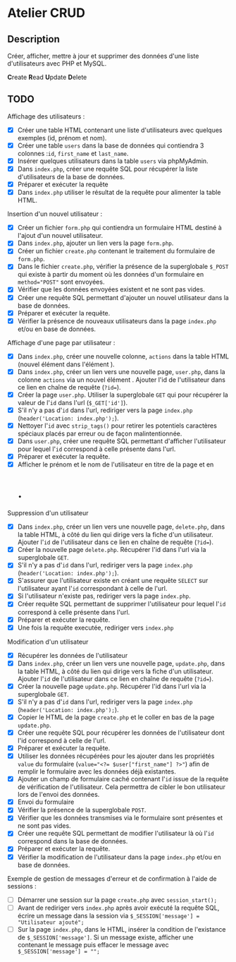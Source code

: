 # Atelier CRUD

## Description

Créer, afficher, mettre à jour et supprimer des données d'une liste d'utilisateurs avec PHP et MySQL.

**C**reate
**R**ead
**U**pdate
**D**elete

## TODO

Affichage des utilisateurs :

- [x] Créer une table HTML contenant une liste d'utilisateurs avec quelques exemples (id, prénom et nom).
- [x] Créer une table `users` dans la base de données qui contiendra 3 colonnes :`id`, `first_name` et `last_name`.
- [x] Insérer quelques utilisateurs dans la table `users` via phpMyAdmin.
- [x] Dans `index.php`, créer une requête SQL pour récupérer la liste d'utilisateurs de la base de données.
- [x] Préparer et exécuter la requête
- [x] Dans `index.php` utiliser le résultat de la requête pour alimenter la table HTML.

Insertion d'un nouvel utilisateur :

- [x] Créer un fichier `form.php` qui contiendra un formulaire HTML destiné à l'ajout d'un nouvel utilisateur.
- [x] Dans `index.php`, ajouter un lien vers la page `form.php`.
- [x] Créer un fichier `create.php` contenant le traitement du formulaire de `form.php`.
- [x] Dans le fichier `create.php`, vérifier la présence de la superglobale `$_POST` qui existe à partir du moment où les données d'un formulaire en `method="POST"` sont envoyées.
- [x] Vérifier que les données envoyées existent et ne sont pas vides.
- [x] Créer une requête SQL permettant d'ajouter un nouvel utilisateur dans la base de données.
- [x] Préparer et exécuter la requête.
- [x] Vérifier la présence de nouveaux utilisateurs dans la page `index.php` et/ou en base de données.

Affichage d'une page par utilisateur :

- [x] Dans `index.php`, créer une nouvelle colonne, `actions` dans la table HTML (nouvel élément <th> dans l'élément <thead>).
- [x] Dans `index.php`, créer un lien vers une nouvelle page, `user.php`, dans la colonne `actions` via un nouvel élément <td>. Ajouter l'id de l'utilisateur dans ce lien en chaîne de requête (`?id=`).
- [x] Créer la page `user.php`. Utiliser la superglobale `GET` qui pour récupérer la valeur de l'`id` dans l'url (`$_GET['id']`).
- [x] S'il n'y a pas d'`id` dans l'url, rediriger vers la page `index.php` (`header('Location: index.php');`).
- [x] Nettoyer l'`id` avec `strip_tags()` pour retirer les potentiels caractères spéciaux placés par erreur ou de façon malintentionnée.
- [x] Dans `user.php`, créer une requête SQL permettant d'afficher l'utilisateur pour lequel l'`id` correspond à celle présente dans l'url.
- [x] Préparer et exécuter la requête.
- [x] Afficher le prénom et le nom de l'utilisateur en titre de la page et en <h1>.

Suppression d'un utilisateur

- [x] Dans `index.php`, créer un lien vers une nouvelle page, `delete.php`, dans la table HTML, à côté du lien qui dirige vers la fiche d'un utilisateur. Ajouter l'`id` de l'utilisateur dans ce lien en chaîne de requête (`?id=`).
- [x] Créer la nouvelle page `delete.php`. Récupérer l'id dans l'url via la superglobale `GET`.
- [x] S'il n'y a pas d'`id` dans l'url, rediriger vers la page `index.php` (`header('Location: index.php');`).
- [x] S'assurer que l'utilisateur existe en créant une requête `SELECT` sur l'utilisateur ayant l'`id` correspondant à celle de l'url.
- [x] Si l'utilisateur n'existe pas, rediriger vers la page `index.php`.
- [x] Créer requête SQL permettant de supprimer l'utilisateur pour lequel l'`id` correspond à celle présente dans l'url.
- [x] Préparer et exécuter la requête.
- [x] Une fois la requête executée, rediriger vers `index.php`

Modification d'un utilisateur

- [x] Récupérer les données de l'utilisateur
- [x] Dans `index.php`, créer un lien vers une nouvelle page, `update.php`, dans la table HTML, à côté du lien qui dirige vers la fiche d'un utilisateur. Ajouter l'`id` de l'utilisateur dans ce lien en chaîne de requête (`?id=`).
- [x] Créer la nouvelle page `update.php`. Récupérer l'id dans l'url via la superglobale `GET`.
- [x] S'il n'y a pas d'`id` dans l'url, rediriger vers la page `index.php` (`header('Location: index.php');`).
- [x] Copier le HTML de la page `create.php` et le coller en bas de la page `update.php`.
- [x] Créer une requête SQL pour récupérer les données de l'utilisateur dont l'id correspond à celle de l'url.
- [x] Préparer et exécuter la requête.
- [x] Utiliser les données récupérées pour les ajouter dans les propriétés `value` du formulaire (`value="<?= $user["first_name"] ?>"`) afin de remplir le formulaire avec les données déjà existantes.
- [x] Ajouter un champ de formulaire caché contenant l'`id` issue de la requête de vérification de l'utilisateur. Cela permettra de cibler le bon utilisateur lors de l'envoi des données.
- [x] Envoi du formulaire
- [x] Vérifier la présence de la superglobale `POST`.
- [x] Vérifier que les données transmises via le formulaire sont présentes et ne sont pas vides.
- [x] Créer une requête SQL permettant de modifier l'utilisateur là où l'`id` correspond dans la base de données.
- [x] Préparer et exécuter la requête.
- [x] Vérifier la modification de l'utilisateur dans la page `index.php` et/ou en base de données.

Exemple de gestion de messages d'erreur et de confirmation à l'aide de sessions :

- [ ] Démarrer une session sur la page `create.php` avec `session_start();`
- [ ] Avant de rediriger vers `index.php` après avoir exécuté la requête SQL, écrire un message dans la session via `$_SESSION['message'] = "Utilisateur ajouté";`
- [ ] Sur la page `index.php`, dans le HTML, insérer la condition de l'existance de `$_SESSION['message']`. Si un message existe, afficher une <div> contenant le message puis effacer le message avec `$_SESSION['message'] = "";`
